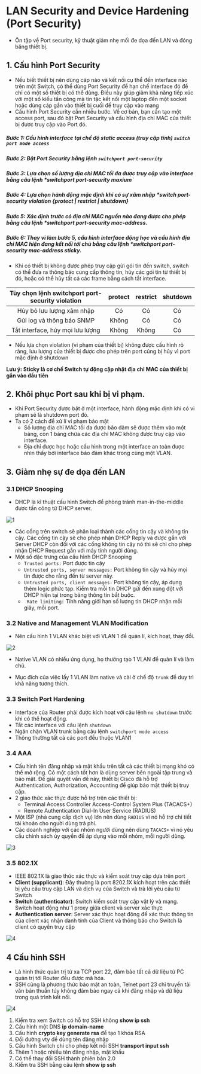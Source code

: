 # LAN Security and Device Hardening (Port Security)
- Ôn tập về Port security, kỹ thuật giảm nhẹ mối đe dọa đến LAN và đóng băng thiết bị. 
## 1. Cấu hình Port Security
- Nếu biết thiết bị nên dùng cáp nào và kết nối cụ thể đến interface nào trên một Switch, có thể dùng Port Security để hạn chế interface đó để chỉ có một số thiết bị có thể dùng. Điều này giúp giảm khả năng tiếp xúc với một số kiểu tấn công mà tin tặc kết nối một laptop đến một socket hoặc dùng cáp gắn vào thiết bị cuối để truy cập vào mạng 
- Cấu hình Port Security cần nhiều bước. Về cơ bản, bạn cần tạo một access port, sau đó bật Port Security và cấu hình địa chỉ MAC của thiết bị được truy cập vào Port đó. 
##### Bước 1: Cấu hình interface tại chế độ static access (truy cập tĩnh) `switch port mode access`
##### Bước 2: Bật Port Security bằng lệnh `switchport port-security`
##### Bước 3: Lựa chọn số lượng địa chỉ MAC tối đa được truy cập vào interface bằng câu lệnh *switchport port-security maxium`
##### Bước 4: Lựa chọn hành động mặc định khi có sự xâm nhập *switch port-security violation {protect | restrict | shutdown}
##### Bước 5: Xác định trước có địa chỉ MAC nguồn nào đang được cho phép bằng câu lệnh *switchport port-security mac-address. 
##### Bước 6: Thay vì làm bước 5, cấu hình interface động học và cấu hình địa chỉ MAC hiện đang kết nối tới chủ bằng câu lệnh *switchport port-security mac-address sticky. 
- Khi có thiết bị không được phép truy cập gửi gói tin đến switch, switch có thể đưa ra thông báo cung cấp thông tin, hủy các gói tin từ thiết bị đó, hoặc có thể hủy tất cả các frame bằng cách tắt interface. 

|Tùy chọn lệnh **switchport port-security violation** |protect|restrict|shutdown|
|:-------------:|:-------------:|:-------------:|:-------------:|
|Hủy bỏ lưu lượng xâm nhập |Có|Có|Có|
|Gửi log và thông báo SNMP|Không|Có|Có|
|Tắt interface, hủy mọi lưu lượng|Không|Không|Có|

- Nếu lựa chọn violation (vi phạm của thiết bị) không được cấu hình rõ ràng, lưu lượng của thiết bị được cho phép trên port cũng bị hủy vì port mặc định ở shutdown

**Lưu ý: Sticky là cơ chế Switch tự động cập nhật địa chỉ MAC của thiết bị gắn vào đầu tiên** 

## 2. Khôi phục Port sau khi bị vi phạm. 
- Khi Port Security được bật ở một interface, hành động mặc định khi có vi phạm sẽ là shutdown port đó. 
- Ta có 2 cách để xử lí vi phạm bảo mật
     - Số lượng địa chỉ MAC tối đa được bảo đảm sẽ được thêm vào một bảng, còn 1 bảng chứa các địa chỉ MAC không được truy cập vào interface. 
     - Địa chỉ được học hoặc cấu hình trong một interface an toàn được nhìn thấy bởi interface bảo đảm khác trong cùng một VLAN.

## 3. Giảm nhẹ sự đe dọa đến LAN
### 3.1 DHCP Snooping 
- DHCP là kĩ thuật cấu hình Switch để phòng tránh man-in-the-middle được tấn công từ DHCP server.

![1](/image/68747470733a2f2f692e696d6775722e636f6d2f694857397241762e706e67.png)

- Các cổng trên switch sẽ phân loại thành các cổng tin cậy và không tin cậy. Các cổng tin cậy sẽ cho phép nhận DHCP Reply và được gắn với Server DHCP còn đối với các cổng không tin cậy nó thì sẽ chỉ cho phép nhận DHCP Request gắn với máy tính người dùng. 
- Một số đặc trưng của cấu hình DHCP Snooping
    - `Trusted ports:` Port được tin cậy 
    - `Untrusted ports, server messages:` Port không tin cậy và hủy mọi tin được cho rằng đến từ server này. 
    - `Untrusted ports, client messages:` Port không tin cậy, áp dụng thêm logic phức tạp. Kiểm tra mỗi tin DHCP gửi đến xung đột với DHCP hiện tại trong bảng thông tin bắt buộc. 
    - ` Rate limiting:` Tính năng giới hạn số lượng tin DHCP nhận mỗi giây, mỗi port. 

### 3.2 Native and Management VLAN Modification
- Nên cấu hình 1 VLAN khác biệt với VLAN 1 để quản lí, kích hoạt, thay đổi. 

![2](/image/68747470733a2f2f692e696d6775722e636f6d2f6f376a484466342e706e67.png)

- Native VLAN có nhiều ứng dụng, họ thường tạo 1 VLAN để quản lí và làm chủ. 

- Mục đích của việc lấy 1 VLAN làm native và cài ở chế độ `trunk` để duy trì khả năng tương thích. 

### 3.3 Switch Port Hardening
- Interface của Router phải được kích hoạt với câu lệnh `no shutdown` trước khi có thể hoạt động. 
- Tắt các interface với câu lệnh `shutdown`
- Ngăn chặn VLAN trunk bằng câu lệnh `switchport mode access` 
- Thông thường tất cả các port đều thuộc VLAN1  

### 3.4 AAA
- Cấu hình tên đăng nhập và mật khẩu trên tất cả các thiết bị mạng khó có thể mở rộng. Có một cách tốt hơn là dùng server bên ngoài tập trung và bảo mật. Để giải quyết vấn đề này, thiết bị Cisco đã hỗ trợ Authentication, Authorization, Accounting để giúp bảo mật thiết bị truy cập. 
- 2 giao thức xác thực được hỗ trợ trên các thiết bị:
    - Terminal Access Controller Access-Control System Plus (TACACS+)
    - Remote Authentication Dial-In User Service (RADIUS)
- Một ISP (nhà cung cấp dịch vụ) lớn nên dùng `RADIUS` vì nó hỗ trợ chi tiết tài khoản cho người dùng trả phí. 
- Các doanh nghiệp với các nhóm người dùng nên dùng `TACACS+` vì nó yêu cầu chính sách ủy quyền để áp dụng vào mỗi nhóm, mỗi người dùng. 

![3](/image/2021-04-12_15-47-43.png)

### 3.5 802.1X 
- IEEE 802.1X là giao thức xác thực và kiểm soát truy cập dựa trên port
- **Client (supplicant)**: Đây thường là port 8202.1X kích hoạt trên các thiết bị yêu cầu truy cập LAN và dịch vụ của Switch và trả lời yêu cầu từ Switch
- **Switch (authenticator)**: Switch kiểm soát truy cập vật lý và mạng. Switch hoạt động như 1 proxy giữa client và server xác thực
- **Authentication server**: Server xác thực hoạt động để xác thực thông tin của client xác nhận danh tính của Client và thông báo cho Switch là client có quyền truy cập

![4](/image/68747470733a2f2f692e696d6775722e636f6d2f773350414b75492e706e67.png)

## 4 Cấu hình SSH 
- Là hình thức quản trị từ xa TCP port 22, đảm bảo tất cả dữ liệu từ PC quản trị tới Router đều được mã hóa. 
- SSH cũng là phương thức bảo mật an toàn, Telnet port 23 chỉ truyền tải văn bản thuần túy không đảm bảo ngay cả khi đăng nhập và dữ liệu trong quá trình kết nối. 

![4](/image/2021-04-12_16-09-26.png)

1. Kiểm tra xem Switch có hỗ trợ SSH không **show ip ssh**
2. Cấu hình một DNS **ip domain-name**
3. Cấu hình **crypto key generate rsa** để tạo 1 khóa RSA
4. Đổi đường vty để dùng tên đăng nhập 
5. Cấu hình Switch chỉ cho phép kết nối SSH **transport input ssh**
6. Thêm 1 hoặc nhiều tên đăng nhập, mật khẩu
7. Có thể thay đổi SSH thành phiên bản 2.0
8. Kiểm tra SSH bằng câu lệnh **show ip ssh**
